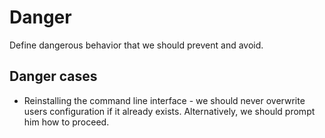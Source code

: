 # Danger

Define dangerous behavior that we should prevent and avoid.

## Danger cases

- Reinstalling the command line interface - we should never overwrite users configuration if it already exists. Alternatively, we should prompt him how to proceed.
